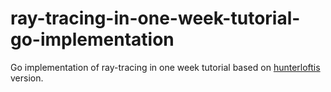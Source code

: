 # ray-tracing-in-one-week-tutorial-go-implementation
Go implementation of ray-tracing in one week tutorial based on [hunterloftis](https://github.com/hunterloftis/oneweekend) version. 
